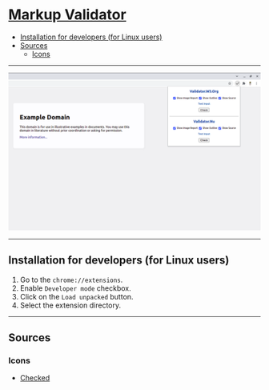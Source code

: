 # [Markup Validator](https://chrome.google.com/webstore/detail/)

- [Installation for developers (for Linux users)](#installation-for-developers-for-linux-users)
- [Sources](#sources)
    - [Icons](#icons)

---

![Example](img/screenshots/1280x800/example.png)

---

## Installation for developers (for Linux users)

1. Go to the `chrome://extensions`.
2. Enable `Developer mode` checkbox.
3. Click on the `Load unpacked` button.
4. Select the extension directory.

---

## Sources

### Icons

- [Checked](https://flaticon.com/free-icon/checked_130878)
